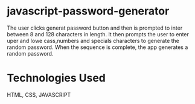 # javascript-password-generator

The user clicks generat password button and then is prompted to inter between 8 and 128 characters in length. It then prompts the user to enter uper and lowe cass,numbers and specials characters to generate the random password. When the sequence is complete, the app generates a random password.

# Technologies Used

HTML, CSS, JAVASCRIPT
